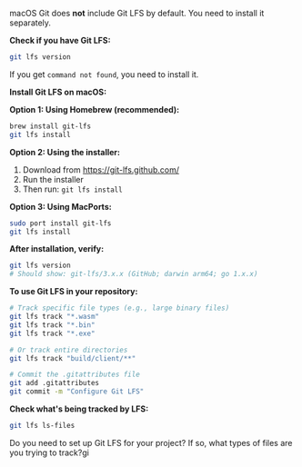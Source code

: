 macOS Git does **not** include Git LFS by default. You need to install it separately.

**Check if you have Git LFS:**
```bash
git lfs version
```

If you get `command not found`, you need to install it.

**Install Git LFS on macOS:**

**Option 1: Using Homebrew (recommended):**
```bash
brew install git-lfs
git lfs install
```

**Option 2: Using the installer:**
1. Download from https://git-lfs.github.com/
2. Run the installer
3. Then run: `git lfs install`

**Option 3: Using MacPorts:**
```bash
sudo port install git-lfs
git lfs install
```

**After installation, verify:**
```bash
git lfs version
# Should show: git-lfs/3.x.x (GitHub; darwin arm64; go 1.x.x)
```

**To use Git LFS in your repository:**
```bash
# Track specific file types (e.g., large binary files)
git lfs track "*.wasm"
git lfs track "*.bin"
git lfs track "*.exe"

# Or track entire directories
git lfs track "build/client/**"

# Commit the .gitattributes file
git add .gitattributes
git commit -m "Configure Git LFS"
```

**Check what's being tracked by LFS:**
```bash
git lfs ls-files
```

Do you need to set up Git LFS for your project? If so, what types of files are you trying to track?gi